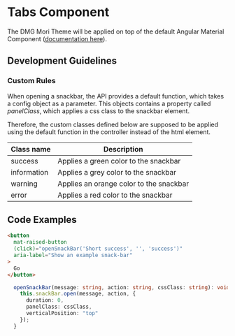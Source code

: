 # Tabs Component

The DMG Mori Theme will be applied on top of the default Angular Material Component ([documentation here](https://material.angular.io/components/snack-bar/overview)).

## Development Guidelines

### Custom Rules

When opening a snackbar, the API provides a default function, which takes a config object as a parameter. This objects contains a property called _panelClass_, which applies a css class to the snackbar element.

Therefore, the custom classes defined below are supposed to be applied using the default function in the controller instead of the html element.

| Class name  | Description                             |
| ----------- | --------------------------------------- |
| success     | Applies a green color to the snackbar   |
| information | Applies a grey color to the snackbar    |
| warning     | Applies an orange color to the snackbar |
| error       | Applies a red color to the snackbar     |

## Code Examples

```html
<button
  mat-raised-button
  (click)="openSnackBar('Short success', '', 'success')"
  aria-label="Show an example snack-bar"
>
  Go
</button>
```

```typescript
  openSnackBar(message: string, action: string, cssClass: string): void {
    this.snackBar.open(message, action, {
      duration: 0,
      panelClass: cssClass,
      verticalPosition: "top"
    });
  }
```
